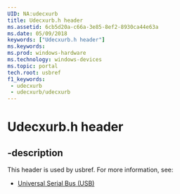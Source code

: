 ```yaml
---
UID: NA:udecxurb
title: Udecxurb.h header
ms.assetid: 6cb5d20a-c66a-3e85-8ef2-8930ca44e63a
ms.date: 05/09/2018
keywords: ["Udecxurb.h header"]
ms.keywords: 
ms.prod: windows-hardware
ms.technology: windows-devices
ms.topic: portal
tech.root: usbref
f1_keywords:
 - udecxurb
 - udecxurb/udecxurb
---
```


# Udecxurb.h header


## -description

This header is used by usbref. For more information, see:

- [Universal Serial Bus (USB)](../_usbref/index.md)


